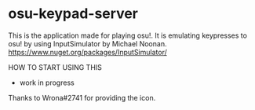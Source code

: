 # osu-keypad-server

This is the application made for playing osu!. It is emulating keypresses to osu! by using InputSimulator by Michael Noonan. https://www.nuget.org/packages/InputSimulator/

HOW TO START USING THIS
 - work in progress



Thanks to Wrona#2741 for providing the icon.
